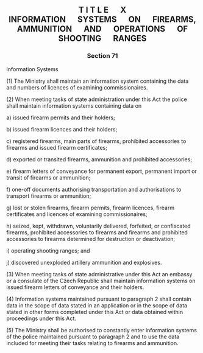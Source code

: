 ## <a name="title_10"></a><p align="center">T I T L E &emsp; X<br /> INFORMATION &emsp; SYSTEMS &emsp; ON &emsp; FIREARMS, &emsp; AMMUNITION &emsp; AND &emsp; OPERATIONS &emsp; OF &emsp; SHOOTING &emsp; RANGES</p>

### <a name="section_71"></a><p align="center">Section 71</p>

Information Systems

(1) The Ministry shall maintain an information system containing the data and numbers of licences of examining commissionaires.

(2) When meeting tasks of state administration under this Act the police shall maintain information systems containing data on

a) issued firearm permits and their holders;

b) issued firearm licences and their holders;

c) registered firearms, main parts of firearms, prohibited accessories to firearms and issued firearm certificates;

d) exported or transited firearms, ammunition and prohibited accessories;

e) firearm letters of conveyance for permanent export, permanent import or transit of firearms or ammunition;

f) one-off documents authorising transportation and authorisations to transport firearms or ammunition;

g) lost or stolen firearms, firearm permits, firearm licences, firearm certificates and licences of examining commissionaires;

h) seized, kept, withdrawn, voluntarily delivered, forfeited, or confiscated firearms, prohibited accessories to firearms and firearms and prohibited accessories to firearms determined for destruction or deactivation;

i) operating shooting ranges; and

j) discovered unexploded artillery ammunition and explosives.

(3) When meeting tasks of state administrative under this Act an embassy or a consulate of the Czech Republic shall maintain information systems on issued firearm letters of conveyance and their holders.

(4) Information systems maintained pursuant to paragraph 2 shall contain data in the scope of data stated in an application or in the scope of data stated in other forms completed under this Act or data obtained within proceedings under this Act.

(5) The Ministry shall be authorised to constantly enter information systems of the police maintained pursuant to paragraph 2 and to use the data included for meeting their tasks relating to firearms and ammunition.


